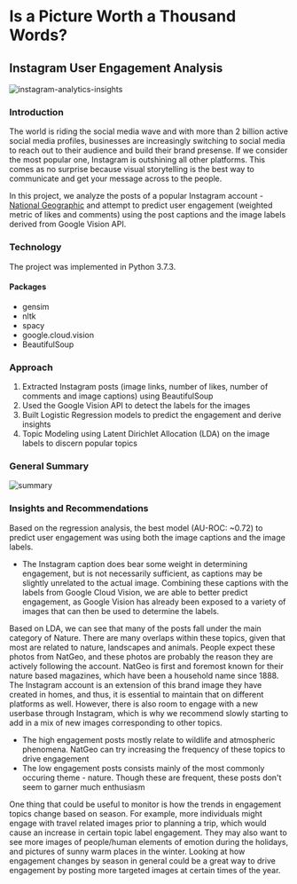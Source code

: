 # Is a Picture Worth a Thousand Words?
## Instagram User Engagement Analysis
![instagram-analytics-insights](https://user-images.githubusercontent.com/44115595/72576346-11509e00-3895-11ea-8883-8e4c5b77ba72.png)

### Introduction
The world is riding the social media wave and with more than 2 billion active social media profiles, businesses are increasingly switching to social media to reach out to their audience and build their brand presense. If we consider the most popular one, Instagram is outshining all other platforms. This comes as no surprise because visual storytelling is the best way to communicate and get your message across to the people.

In this project, we analyze the posts of a popular Instagram account - [National Geographic](https://www.instagram.com/natgeo/?hl=en) and attempt to predict user engagement (weighted metric of likes and comments) using the post captions and the image labels derived from Google Vision API. 

### Technology
The project was implemented in Python 3.7.3.

#### Packages
* gensim
* nltk
* spacy
* google.cloud.vision
* BeautifulSoup

### Approach
1. Extracted Instagram posts (image links, number of likes, number of comments and image captions) using BeautifulSoup
2. Used the Google Vision API to detect the labels for the images
3. Built Logistic Regression models to predict the engagement and derive insights
4. Topic Modeling using Latent Dirichlet Allocation (LDA) on the image labels to discern popular topics

### General Summary

![summary](https://user-images.githubusercontent.com/44115595/72586525-b8dec800-38b7-11ea-9e53-acd501c38420.PNG)

### Insights and Recommendations

Based on the regression analysis, the best model (AU-ROC: ~0.72) to predict user engagement was using both the image captions and the image labels. 
* The Instagram caption does bear some weight in determining engagement, but is not necessarily sufficient, as captions may be slightly unrelated to the actual image. Combining these captions with the labels from Google Cloud Vision, we are able to better predict engagement, as Google Vision has already been exposed to a variety of images that can then be used to determine the labels.

Based on LDA, we can see that many of the posts fall under the main category of Nature. There are many overlaps within these topics, given that most are related to nature, landscapes and animals. People expect these photos from NatGeo, and these photos are probably the reason they are actively following the account. NatGeo is first and foremost known for their nature based magazines, which have been a household name since 1888. The Instagram account is an extension of this brand image they have created in homes, and thus, it is essential to maintain that on different platforms as well. However, there is also room to engage with a new userbase through Instagram, which is why we recommend slowly starting to add in a mix of new images corresponding to other topics.
* The high engagement posts mostly relate to wildlife and atmospheric phenomena. NatGeo can try increasing the frequency of these topics to drive engagement
* The low engagement posts consists mainly of the most commonly occuring theme - nature. Though these are frequent, these posts don't seem to garner much enthusiasm

One thing that could be useful to monitor is how the trends in engagement topics change based on season. For example, more individuals might engage with travel related images prior to planning a trip, which would cause an increase in certain topic label engagement. They may also want to see more images of people/human elements of emotion during the holidays, and pictures of sunny warm places in the winter. Looking at how engagement changes by season in general could be a great way to drive engagement by posting more targeted images at certain times of the year.
